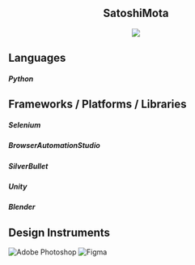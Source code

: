 <p align="center">
  <h2 align="center">SatoshiMota</h2>
</p>

<p align="center">
  <img src="https://readme-typing-svg.herokuapp.com/?lines=Software+GameDev+Crypto+👨‍💻&font=Fira%20Code&center=true&width=380&height=50">
</p>

<h2>Languages</h2>

<h5>Python</h5>

<h2>Frameworks / Platforms / Libraries</h2>

<h5>Selenium</h5>

<h5>BrowserAutomationStudio</h5></h5>

<h5>SilverBullet</h5>

<h5>Unity</h5>

<h5>Blender</h5>

<h2>Design Instruments</h2>

![Adobe Photoshop](https://img.shields.io/badge/adobephotoshop-%2331A8FF.svg?style=for-the-badge&logo=adobephotoshop&logoColor=white)
![Figma](https://img.shields.io/badge/figma-%23F24E1E.svg?style=for-the-badge&logo=figma&logoColor=white)


<!-- https://github.com/Ileriayo/markdown-badges -->
